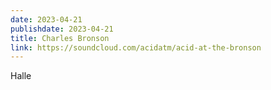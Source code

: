 ```yaml
---
date: 2023-04-21
publishdate: 2023-04-21
title: Charles Bronson
link: https://soundcloud.com/acidatm/acid-at-the-bronson
---
```

Halle
